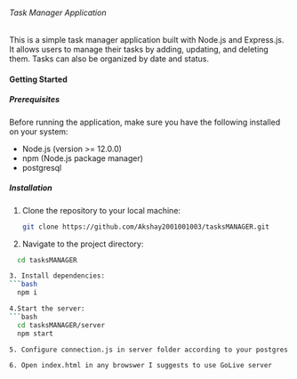 ###### Task Manager Application

This is a simple task manager application built with Node.js and Express.js. It allows users to manage their tasks by adding, updating, and deleting them. Tasks can also be organized by date and status.

#### Getting Started

##### Prerequisites
Before running the application, make sure you have the following installed on your system:
- Node.js (version >= 12.0.0)
- npm (Node.js package manager)
- postgresql

##### Installation
1. Clone the repository to your local machine:
   ```bash
   git clone https://github.com/Akshay2001001003/tasksMANAGER.git
   
2. Navigate to the project directory:
 ```bash
   cd tasksMANAGER

3. Install dependencies:
 ```bash
   npm i

4.Start the server:
```bash
   cd tasksMANAGER/server
   npm start

5. Configure connection.js in server folder according to your postgres configuration

6. Open index.html in any browswer I suggests to use GoLive server
